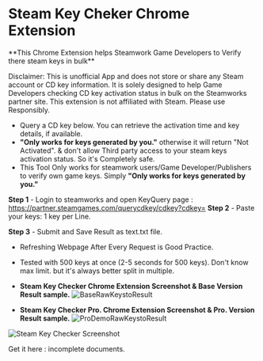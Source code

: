 # **Steam Key Cheker** Chrome Extension
<head>
<meta name="google-site-verification" content="cgU8DvtdK8YQHw6IolWviX8ROayn0FMglhXKSl3T-hc" />
</head>
**This Chrome Extension helps Steamwork Game Developers to Verify there steam keys in bulk**

Disclaimer: This is unofficial App and does not store or share any Steam account or CD key information. It is solely designed to help Game Developers checking CD key activation status in bulk on the Steamworks partner site. This extension is not affiliated with Steam. Please use Responsibly.

- Query a CD key below. You can retrieve the activation time and key details, if available.
- **"Only works for keys generated by you."** otherwise it will return "Not Activated". & don't allow Third party access to your steam keys activation status. So it's Completely safe.
- This Tool Only works for steamwork users/Game Developer/Publishers to verify own game keys. Simply **"Only works for keys generated by you."**

**Step 1** - Login to steamworks and open KeyQuery page : https://partner.steamgames.com/querycdkey/cdkey?cdkey=
**Step 2** - Paste your keys: 1 key per Line.

**Step 3** - Submit and Save Result as text.txt file.

- Refreshing Webpage After Every Request is Good Practice.
- Tested with 500 keys at once (2-5 seconds for 500 keys).
Don't know max limit. but it's always better split in multiple.

- **Steam Key Checker Chrome Extension Screenshot & Base Version Result sample.**
![BaseRawKeystoResult](https://github.com/animotionhelp/Steam-Key-Cheker/assets/159046719/be185832-486b-43e3-bce6-ae15ffd98964)

- **Steam Key Checker Pro. Chrome Extension Screenshot & Pro. Version Result sample.**
![ProDemoRawKeystoResult](https://github.com/animotionhelp/Steam-Key-Cheker/assets/159046719/f69d99c8-3bef-4743-bb46-5eee33d0d690)

![Steam Key Checker Screenshot](https://github.com/animotionhelp/Steam-Key-Cheker/assets/159046719/d00c959c-bdf6-42e0-9308-6e949f4556a6)

Get it here :
incomplete documents.



